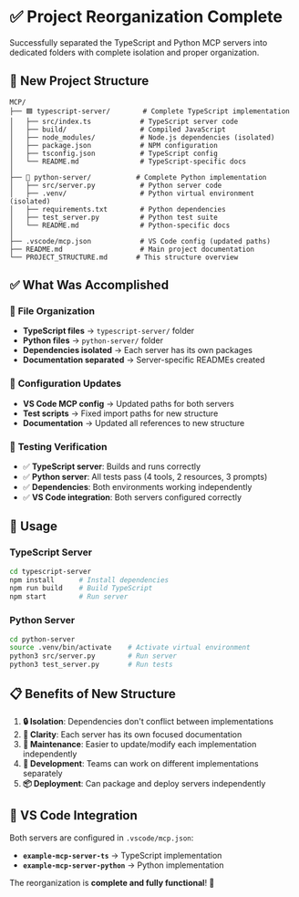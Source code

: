 # ✅ Project Reorganization Complete

Successfully separated the TypeScript and Python MCP servers into dedicated folders with complete isolation and proper organization.

## 📁 New Project Structure

```
MCP/
├── 🟦 typescript-server/        # Complete TypeScript implementation
│   ├── src/index.ts            # TypeScript server code
│   ├── build/                  # Compiled JavaScript
│   ├── node_modules/           # Node.js dependencies (isolated)
│   ├── package.json            # NPM configuration
│   ├── tsconfig.json           # TypeScript config
│   └── README.md               # TypeScript-specific docs
│
├── 🐍 python-server/           # Complete Python implementation
│   ├── src/server.py           # Python server code
│   ├── .venv/                  # Python virtual environment (isolated)
│   ├── requirements.txt        # Python dependencies
│   ├── test_server.py          # Python test suite
│   └── README.md               # Python-specific docs
│
├── .vscode/mcp.json            # VS Code config (updated paths)
├── README.md                   # Main project documentation
└── PROJECT_STRUCTURE.md       # This structure overview
```

## ✅ What Was Accomplished

### 🔄 **File Organization**
- **TypeScript files** → `typescript-server/` folder
- **Python files** → `python-server/` folder
- **Dependencies isolated** → Each server has its own packages
- **Documentation separated** → Server-specific READMEs created

### 🔧 **Configuration Updates**
- **VS Code MCP config** → Updated paths for both servers
- **Test scripts** → Fixed import paths for new structure
- **Documentation** → Updated all references to new structure

### 🧪 **Testing Verification**
- ✅ **TypeScript server**: Builds and runs correctly
- ✅ **Python server**: All tests pass (4 tools, 2 resources, 3 prompts)
- ✅ **Dependencies**: Both environments working independently
- ✅ **VS Code integration**: Both servers configured correctly

## 🚀 Usage

### TypeScript Server
```bash
cd typescript-server
npm install      # Install dependencies
npm run build    # Build TypeScript
npm start        # Run server
```

### Python Server
```bash
cd python-server
source .venv/bin/activate    # Activate virtual environment
python3 src/server.py        # Run server
python3 test_server.py       # Run tests
```

## 📋 Benefits of New Structure

1. **🔒 Isolation**: Dependencies don't conflict between implementations
2. **📝 Clarity**: Each server has its own focused documentation
3. **🔧 Maintenance**: Easier to update/modify each implementation independently
4. **👥 Development**: Teams can work on different implementations separately
5. **📦 Deployment**: Can package and deploy servers independently

## 🎯 VS Code Integration

Both servers are configured in `.vscode/mcp.json`:
- **`example-mcp-server-ts`** → TypeScript implementation
- **`example-mcp-server-python`** → Python implementation

The reorganization is **complete and fully functional**! 🎉
